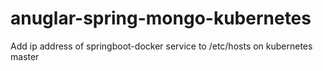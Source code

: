 # anuglar-spring-mongo-kubernetes

Add ip address of springboot-docker service to /etc/hosts on kubernetes master
